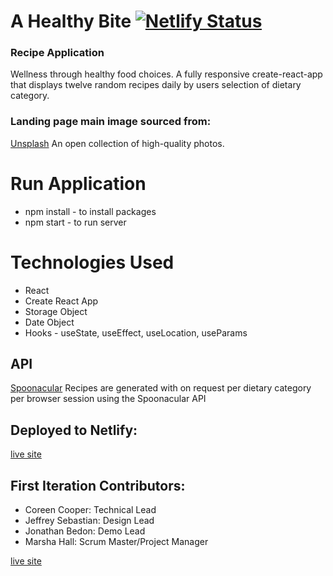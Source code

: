 # A Healthy Bite [![Netlify Status](https://api.netlify.com/api/v1/badges/0a996ebb-3e4c-47c3-a2d9-a606f56fdb0d/deploy-status)](https://app.netlify.com/sites/ahealthybite/deploys)
### Recipe Application
 Wellness through healthy food choices.
 A fully responsive create-react-app that displays twelve random recipes daily by users selection of dietary category.

### Landing page main image sourced from:
[Unsplash](https://unsplash.com/photos/qo0qBl6T7R8?utm_source=unsplash&utm_medium=referral&utm_content=creditShareLink)
An open collection of high-quality photos.

# Run Application
- npm install - to install packages
- npm start - to run server

# Technologies Used
- React
- Create React App
- Storage Object
- Date Object
- Hooks - useState, useEffect, useLocation, useParams
 
## API
[Spoonacular](https://spoonacular.com/food-api)
Recipes are generated with on request per dietary category per browser session using the Spoonacular API 

## Deployed to Netlify:
[live site](https://loving-stonebraker-e37e4a.netlify.app/)

## First Iteration Contributors:
- Coreen Cooper: Technical Lead
- Jeffrey Sebastian: Design Lead
- Jonathan Bedon: Demo Lead
- Marsha Hall: Scrum Master/Project Manager

[live site](https://a-healthy-bite.netlify.app/)
